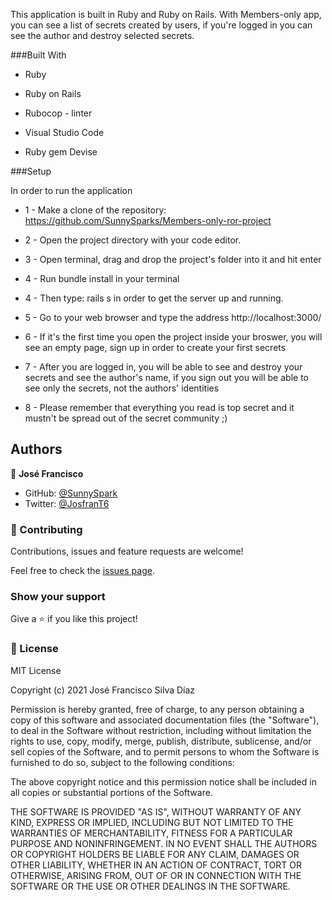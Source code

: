 This application is built in Ruby and Ruby on Rails. With Members-only app, you can see a list of secrets created by users, if you're logged in you can see the author and destroy selected secrets.

###Built With

* Ruby

* Ruby on Rails

* Rubocop - linter

* Visual Studio Code

* Ruby gem Devise
  
###Setup

In order to run the application 

* 1 - Make a clone of the repository: https://github.com/SunnySparks/Members-only-ror-project
* 2 - Open the project directory with your code editor.
* 3 - Open terminal, drag and drop the project's folder into it and hit enter
* 4 - Run bundle install in your terminal
* 4 - Then type: rails s in order to get the server up and running.
* 5 - Go to your web browser and type the address http://localhost:3000/
* 6 - If it's the first time you open the project inside your broswer, you will see an empty page, sign up in order to create your first secrets
  
* 7 - After you are logged in, you will be able to see and destroy your secrets and see the author's name, if you sign out you will be able to see only the secrets, not the authors' identities
* 8 - Please remember that everything you read is top secret and it mustn't be spread out of the secret community ;)


## Authors

👤 **José Francisco**

- GitHub: [@SunnySpark](https://github.com/SunnySparks)
- Twitter: [@JosfranT6](https://twitter.com/JosFranT6)



### 🤝 Contributing

Contributions, issues and feature requests are welcome!

Feel free to check the [issues page](https://github.com/SunnySparks/Members-only-ror-project/issues).

### Show your support

Give a ⭐️ if you like this project!


### 📝 License


MIT License

Copyright (c) 2021 José Francisco Silva Díaz

Permission is hereby granted, free of charge, to any person obtaining a copy
of this software and associated documentation files (the "Software"), to deal
in the Software without restriction, including without limitation the rights
to use, copy, modify, merge, publish, distribute, sublicense, and/or sell
copies of the Software, and to permit persons to whom the Software is
furnished to do so, subject to the following conditions:

The above copyright notice and this permission notice shall be included in all
copies or substantial portions of the Software.

THE SOFTWARE IS PROVIDED "AS IS", WITHOUT WARRANTY OF ANY KIND, EXPRESS OR
IMPLIED, INCLUDING BUT NOT LIMITED TO THE WARRANTIES OF MERCHANTABILITY,
FITNESS FOR A PARTICULAR PURPOSE AND NONINFRINGEMENT. IN NO EVENT SHALL THE
AUTHORS OR COPYRIGHT HOLDERS BE LIABLE FOR ANY CLAIM, DAMAGES OR OTHER
LIABILITY, WHETHER IN AN ACTION OF CONTRACT, TORT OR OTHERWISE, ARISING FROM,
OUT OF OR IN CONNECTION WITH THE SOFTWARE OR THE USE OR OTHER DEALINGS IN THE
SOFTWARE.

